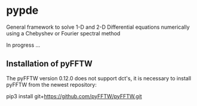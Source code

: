 # pypde

General framework to solve 1-D and 2-D Differential equations numerically
using a Chebyshev or Fourier spectral method

In progress ...

## Installation of pyFFTW

The pyFFTW version 0.12.0 does not support dct's, it is necessary to install
pyFFTW from the newest repository:

pip3 install git+https://github.com/pyFFTW/pyFFTW.git
